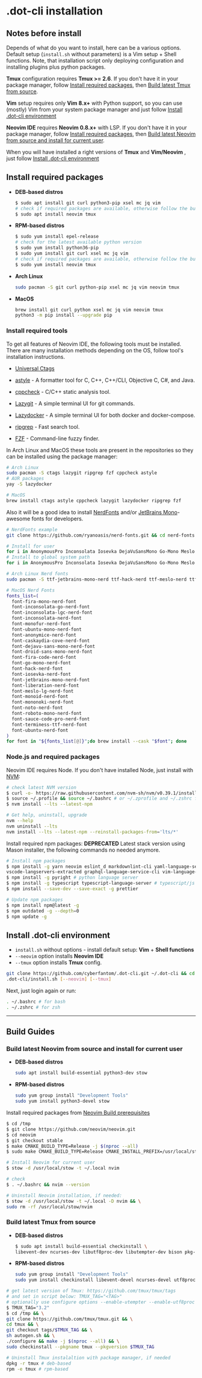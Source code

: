 # .dot-cli installation

## Notes before install

Depends of what do you want to install, here can be a various options. Default setup (`install.sh` without parameters) is a Vim setup + Shell functions. Note, that installation script only deploying configuration and installing plugins plus python packages.

**Tmux** configuration requires **Tmux >= 2.6**. If you don't have it in your package manager, follow [Install required packages](#install-required-packages),
then [Build latest Tmux from source](#build-latest-tmux-from-source).

**Vim** setup requires only **Vim 8.x+** with Python support, so you can use (mostly) Vim from your system package manager and just follow [Install .dot-cli environment](#install-.dot-cli-environment)

**Neovim IDE** requires **Neovim 0.8.x+** with LSP. If you don't have it in your package manager, follow [Install required packages](#install-required-packages),
then [Build latest Neovim from source and install for current user](#build-latest-neovim-from-source-and-install-for-current-user).

When you will have installed a right versions of **Tmux** and **Vim/Neovim** , just follow [Install .dot-cli environment](#install-.dot-cli-environment)

## Install required packages

- **DEB-based distros**

  ```bash
  $ sudo apt install git curl python3-pip xsel mc jq vim
  # check if required packages are available, otherwise follow the build guide
  $ sudo apt install neovim tmux
  ```

- **RPM-based distros**

  ```bash
  $ sudo yum install epel-release
  # check for the latest available python version
  $ sudo yum install python36-pip
  $ sudo yum install git curl xsel mc jq vim
  # check if required packages are available, otherwise follow the build guide
  $ sudo yum install neovim tmux
  ```

- **Arch Linux**

  ```bash
  sudo pacman -S git curl python-pip xsel mc jq vim neovim tmux
  ```

- **MacOS**

  ```bash
  brew install git curl python xsel mc jq vim neovim tmux
  python3 -m pip install --upgrade pip
  ```

### Install required tools

To get all features of Neovim IDE, the following tools must be installed.
There are many installation methods depending on the OS, follow tool's installation
instructions.

- [Universal Ctags](https://github.com/universal-ctags/ctags)

- [astyle](https://astyle.sourceforge.net) - A formatter tool for C, C++, C++/CLI, Objective C, C#, and Java.

- [cppcheck](https://github.com/danmar/cppcheck) - C/C++ static analysis tool.

- [Lazygit](https://github.com/jesseduffield/lazygit#installation) - A simple terminal UI for git commands.

- [Lazydocker](https://github.com/jesseduffield/lazydocker#installation) - A simple terminal UI for both docker and docker-compose.

- [ripgrep](https://github.com/BurntSushi/ripgrep#installation) - Fast search tool.

- [FZF](https://github.com/junegunn/fzf) - Command-line fuzzy finder.

In Arch Linux and MacOS these tools are present in the repositories so they can be installed using the package manager:

```bash
# Arch Linux
sudo pacman -S ctags lazygit ripgrep fzf cppcheck astyle
# AUR packages
yay -S lazydocker

# MacOS
brew install ctags astyle cppcheck lazygit lazydocker ripgrep fzf
```

Also it will be a good idea to install [NerdFonts](https://github.com/ryanoasis/nerd-fonts) and/or [JetBrains Mono](https://www.jetbrains.com/lp/mono/)- awesome fonts for developers.

```bash
# NerdFonts example
git clone https://github.com/ryanoasis/nerd-fonts.git && cd nerd-fonts

# Install for user
for i in AnonymousPro Inconsolata Iosevka DejaVuSansMono Go-Mono Meslo FiraCode Hack UbuntuMono JetBrainsMono SourceCodePro Monaspace ; do ./install.sh -U "$i" ; done
# Install to global system path
for i in AnonymousPro Inconsolata Iosevka DejaVuSansMono Go-Mono Meslo FiraCode Hack UbuntuMono JetBrainsMono SourceCodePro Monaspace ; do sudo ./install.sh -S "$i" ; done

# Arch Linux Nerd fonts
sudo pacman -S ttf-jetbrains-mono-nerd ttf-hack-nerd ttf-meslo-nerd ttf-firacode-nerd ttf-go-nerd ttf-ubuntu-mono-nerd ttf-inconsolata-nerd ttf-anonymouspro-nerd ttf-iosevka-nerd ttf-dejavu-nerd ttf-sourcecodepro-nerd otf-monaspace-nerd

# MacOS Nerd Fonts
fonts_list=(
  font-fira-mono-nerd-font
  font-inconsolata-go-nerd-font
  font-inconsolata-lgc-nerd-font
  font-inconsolata-nerd-font
  font-monofur-nerd-font
  font-ubuntu-mono-nerd-font
  font-anonymice-nerd-font
  font-caskaydia-cove-nerd-font
  font-dejavu-sans-mono-nerd-font
  font-droid-sans-mono-nerd-font
  font-fira-code-nerd-font
  font-go-mono-nerd-font
  font-hack-nerd-font
  font-iosevka-nerd-font
  font-jetbrains-mono-nerd-font
  font-liberation-nerd-font
  font-meslo-lg-nerd-font
  font-monoid-nerd-font
  font-mononoki-nerd-font
  font-noto-nerd-font
  font-roboto-mono-nerd-font
  font-sauce-code-pro-nerd-font
  font-terminess-ttf-nerd-font
  font-ubuntu-nerd-font
)
for font in "${fonts_list[@]}";do brew install --cask "$font"; done
```

### Node.js and required packages

Neovim IDE requires Node. If you don't have installed Node, just install with [NVM](https://github.com/nvm-sh/nvm):

```bash
# check latest NVM version
$ curl -o- https://raw.githubusercontent.com/nvm-sh/nvm/v0.39.1/install.sh | bash
$ source ~/.profile && source ~/.bashrc # or ~/.zprofile and ~/.zshrc for zsh
$ nvm install --lts --latest-npm

# Get help, uninstall, upgrade
nvm --help
nvm uninstall --lts
nvm install --lts --latest-npm --reinstall-packages-from='lts/*'
```

Install required npm packages:
**DEPRECATED** Latest stack version using Mason installer, the following commands no needed anymore.

```bash
# Install npm packages
$ npm install -g yarn neovim eslint_d markdownlint-cli yaml-language-server bash-language-server \
vscode-langservers-extracted graphql-language-service-cli vim-language-server
$ npm install -g pyright # python language server
$ npm install -g typescript typescript-language-server # typescript/js language server
$ npm install --save-dev --save-exact -g prettier

# Update npm packages
$ npm install npm@latest -g
$ npm outdated -g --depth=0
$ npm update -g
```

## Install .dot-cli environment

- `install.sh` without options - install default setup: **Vim** + **Shell functions**
- `--neovim` option installs **Neovim IDE**
- `--tmux` option installs **Tmux** config.

```bash
git clone https://github.com/cyberfantom/.dot-cli.git ~/.dot-cli && cd ~/
.dot-cli/install.sh [--neovim] [--tmux]
```

Next, just login again or run:

```bash
. ~/.bashrc # for bash
. ~/.zshrc # for zsh
```

______________________________________________________________________

## Build Guides

### Build latest Neovim from source and install for current user

- **DEB-based distros**

  ```bash
  sudo apt install build-essential python3-dev stow
  ```

- **RPM-based distros**

  ```bash
  sudo yum group install "Development Tools"
  sudo yum install python3-devel stow
  ```

Install required packages from [Neovim Build prerequisites](https://github.com/neovim/neovim/wiki/Building-Neovim#build-prerequisites)

```bash
$ cd /tmp
$ git clone https://github.com/neovim/neovim.git
$ cd neovim
$ git checkout stable
$ make CMAKE_BUILD_TYPE=Release -j $(nproc --all)
$ sudo make CMAKE_BUILD_TYPE=Release CMAKE_INSTALL_PREFIX=/usr/local/stow/nvim install

# Install Neovim for current user
$ stow -d /usr/local/stow -t ~/.local nvim

# check
$ . ~/.bashrc && nvim --version

# Uninstall Neovim installation, if needed:
$ stow -d /usr/local/stow -t ~/.local -D nvim && \
sudo rm -rf /usr/local/stow/nvim
```

### Build latest Tmux from source

- **DEB-based distros**

  ```bash
  $ sudo apt install build-essential checkinstall \
  libevent-dev ncurses-dev libutf8proc-dev libutempter-dev bison pkg-config
  ```

- **RPM-based distros**

  ```bash
  sudo yum group install "Development Tools"
  sudo yum install checkinstall libevent-devel ncurses-devel utf8proc-devel libutempter-devel bison pkg-config
  ```

```bash
# get latest version of Tmux: https://github.com/tmux/tmux/tags
# and set in script below: TMUX_TAG="<TAG>"
# optionally use configure options --enable-utempter --enable-utf8proc
$ TMUX_TAG="3.2"
$ cd /tmp && \
git clone https://github.com/tmux/tmux.git && \
cd tmux && \
git checkout tags/$TMUX_TAG && \
sh autogen.sh && \
./configure && make -j $(nproc --all) && \
sudo checkinstall --pkgname tmux --pkgversion $TMUX_TAG

# Uninstall Tmux instalaltion with package manager, if needed
dpkg -r tmux # deb-based
rpm -e tmux # rpm-based
```
